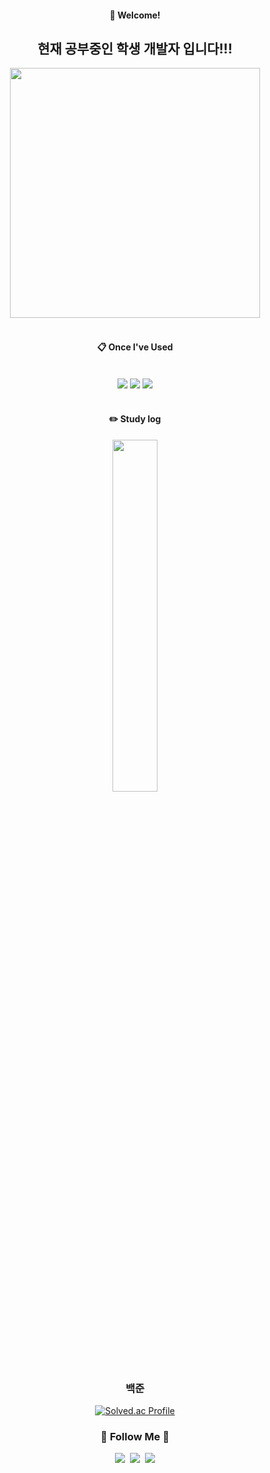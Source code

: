 <div align="center"> 
  
####  :wave: Welcome!
## 현재 공부중인 학생 개발자 입니다!!!

  <img src="https://github.com/user-attachments/assets/8af67862-9f4d-485b-a0c7-5b866260818c" width="400" height="400"/>
 <br/>
 <br/>
  
####  :clipboard: Once I've Used 
  
 <br/>
  
<img src="https://img.shields.io/badge/JAVA-007396?style=for-the-badge&logo=Java&logoColor=white">
<img src="https://img.shields.io/badge/Spring-6DB33F?style=for-the-badge&logo=Spring&logoColor=white">
<img src="https://img.shields.io/badge/MySQL-4479A1?style=for-the-badge&logo=MySQL&logoColor=white">
 
   <br/>
   <br/>


 #### :pencil2: Study log

<a href="https://github.com/hyun4965">
    <img src="https://github-readme-stats.vercel.app/api/top-langs/?username=hyun4965&layout=donut&show_icons=true&theme=material-palenight&hide_border=true&bg_color=20232a&icon_color=58A6FF&text_color=fff&title_color=58A6FF&count_private=true&exclude_repo=Face-Transfer-Application" width=38% />
</a>    
<!-- <a href="https://github.com/hyun4965">
  <img src="https://github-readme-stats.vercel.app/api?username=hyun4965&show_icons=true&theme=material-palenight&hide_border=true&bg_color=20232a&icon_color=58A6FF&text_color=fff&title_color=58A6FF&count_private=true" width=56% />
</a> -->
<!-- <a href="https://github.com/hyun4965">
    <img src="https://github-readme-activity-graph.vercel.app/graph?username=hyun4965&theme=react-dark&bg_color=20232a&hide_border=true&line=58A6FF&color=58A6FF" width=94%/>
</a> -->

<h3 align="center">백준</h3>

[![Solved.ac Profile](http://mazassumnida.wtf/api/v2/generate_badge?boj=bjh4966)](https://solved.ac/bjh4966/)

<h3 align="center">🌈 Follow Me 🌈</h3>
<p align="center">
  <a href="https://hyun4965.tistory.com/"><img src="https://img.shields.io/badge/Tech%20Blog-11B48A?style=flat-square&logo=Vimeo&logoColor=white&link=https://hyun4965.tistory.com/"/></a>&nbsp;
  <a href="https://www.instagram.com/gohh__h/"><img src="https://img.shields.io/badge/Instagram-E4405F?style=flat-square&logo=Instagram&logoColor=white&link=https://www.instagram.com/gohh__h/"/></a>&nbsp;
  <a href="mailto:seokhyun4965@gmail.com"><img src="https://img.shields.io/badge/Gmail-d14836?style=flat-square&logo=Gmail&logoColor=white&link=kimhyein7110@gmail.com"/></a>
</p>
<br>
<!--<a href="https://hits.seeyoufarm.com"><img src="https://hits.seeyoufarm.com/api/count/incr/badge.svg?url=https%3A%2F%2Fgithub.com%2Fhyun4965&count_bg=%2379C83D&title_bg=%23555555&icon=&icon_color=%23E7E7E7&title=hits&edge_flat=false"/></a>

<br>
<h3 align="center">🌈 Follow Me 🌈</h3>
<p align="center">
  <a href="https://hyun4965.tistory.com/"><img src="https://img.shields.io/badge/Tech%20Blog-11B48A?style=flat-square&logo=Vimeo&logoColor=white&link=https://hyun4965.tistory.com/"/></a>&nbsp;
  <a href="https://www.instagram.com/gohh__h/"><img src="https://img.shields.io/badge/Instagram-E4405F?style=flat-square&logo=Instagram&logoColor=white&link=https://www.instagram.com/gohh__h/"/></a>&nbsp;
  <a href="mailto:seokhyun4965@gmail.com"><img src="https://img.shields.io/badge/Gmail-d14836?style=flat-square&logo=Gmail&logoColor=white&link=kimhyein7110@gmail.com"/></a>
</p>
</div>
